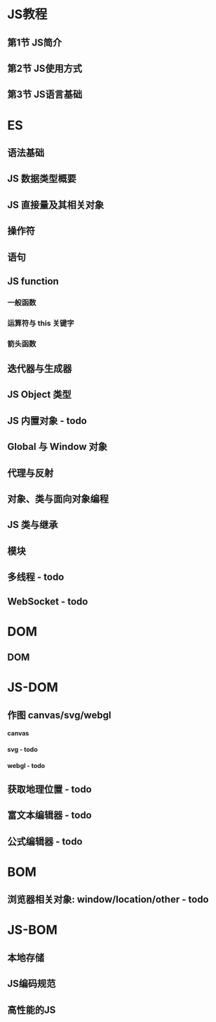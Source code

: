 # JS教程
## 第1节 JS简介
## 第2节 JS使用方式
## 第3节 JS语言基础

# ES

## 语法基础

## JS 数据类型概要

## JS 直接量及其相关对象

## 操作符

## 语句

## JS function

### 一般函数
###  运算符与 this 关键字

###  箭头函数

## 迭代器与生成器

## JS Object 类型

## JS 内置对象 - todo

## Global 与 Window 对象

## 代理与反射

## 对象、类与面向对象编程

## JS 类与继承

## 模块

## 多线程 - todo

## WebSocket - todo

# DOM

## DOM

# JS-DOM

## 作图 canvas/svg/webgl
#### canvas
#### svg - todo
#### webgl - todo

## 获取地理位置 - todo

## 富文本编辑器 - todo

## 公式编辑器 - todo

# BOM

## 浏览器相关对象: window/location/other - todo

# JS-BOM

## 本地存储

## JS编码规范

## 高性能的JS
